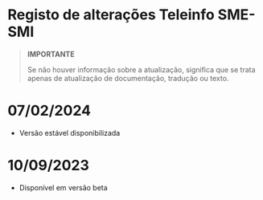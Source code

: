# Registo de alterações Teleinfo SME-SMI

>**IMPORTANTE**
>
>Se não houver informação sobre a atualização, significa que se trata apenas de atualização de documentação, tradução ou texto.

# 07/02/2024

- Versão estável disponibilizada

# 10/09/2023

- Disponível em versão beta
